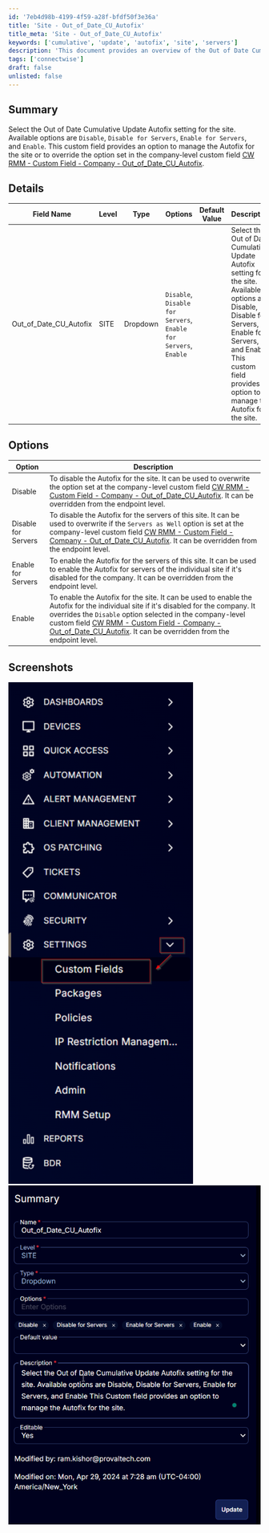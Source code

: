 ```yaml
---
id: '7eb4d98b-4199-4f59-a28f-bfdf50f3e36a'
title: 'Site - Out_of_Date_CU_Autofix'
title_meta: 'Site - Out_of_Date_CU_Autofix'
keywords: ['cumulative', 'update', 'autofix', 'site', 'servers']
description: 'This document provides an overview of the Out of Date Cumulative Update Autofix settings available for sites in ConnectWise RMM. It details the options available, including Disable, Disable for Servers, Enable for Servers, and Enable, along with their implications and default behaviors.'
tags: ['connectwise']
draft: false
unlisted: false
---
```


## Summary

Select the Out of Date Cumulative Update Autofix setting for the site. Available options are `Disable`, `Disable for Servers`, `Enable for Servers`, and `Enable`. This custom field provides an option to manage the Autofix for the site or to override the option set in the company-level custom field [CW RMM - Custom Field - Company - Out_of_Date_CU_Autofix](<./Company - Out_of_Date_CU_Autofix.md>).

## Details

| Field Name                  | Level | Type     | Options                                                                                             | Default Value | Description                                                                                                                                                        | Editable |
|-----------------------------|-------|----------|-----------------------------------------------------------------------------------------------------|---------------|--------------------------------------------------------------------------------------------------------------------------------------------------------------------|----------|
| Out_of_Date_CU_Autofix     | SITE  | Dropdown | `Disable`, `Disable for Servers`, `Enable for Servers`, `Enable`                                 |               | Select the Out of Date Cumulative Update Autofix setting for the site. Available options are Disable, Disable for Servers, Enable for Servers, and Enable. This custom field provides an option to manage the Autofix for the site. | Yes      |

## Options

| Option                     | Description                                                                                                                                                                                                                     |
|----------------------------|---------------------------------------------------------------------------------------------------------------------------------------------------------------------------------------------------------------------------------|
| Disable                    | To disable the Autofix for the site. It can be used to overwrite the option set at the company-level custom field [CW RMM - Custom Field - Company - Out_of_Date_CU_Autofix](<./Company - Out_of_Date_CU_Autofix.md>). It can be overridden from the endpoint level. |
| Disable for Servers        | To disable the Autofix for the servers of this site. It can be used to overwrite if the `Servers as Well` option is set at the company-level custom field [CW RMM - Custom Field - Company - Out_of_Date_CU_Autofix](<./Company - Out_of_Date_CU_Autofix.md>). It can be overridden from the endpoint level. |
| Enable for Servers         | To enable the Autofix for the servers of this site. It can be used to enable the Autofix for servers of the individual site if it's disabled for the company. It can be overridden from the endpoint level.                     |
| Enable                     | To enable the Autofix for the site. It can be used to enable the Autofix for the individual site if it's disabled for the company. It overrides the `Disable` option selected in the company-level custom field [CW RMM - Custom Field - Company - Out_of_Date_CU_Autofix](<./Company - Out_of_Date_CU_Autofix.md>). It can be overridden from the endpoint level. |

## Screenshots

![Screenshot 1](../../../static/img/Site---Out_of_Date_CU_Autofix/image_1.png)
![Screenshot 2](../../../static/img/Site---Out_of_Date_CU_Autofix/image_2.png)



